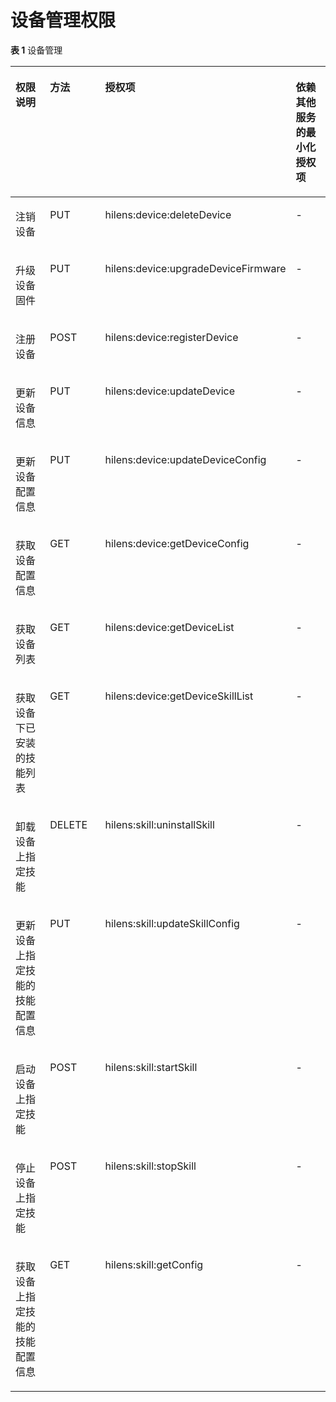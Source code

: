 # 设备管理权限<a name="hilens_02_0072"></a>

**表 1**  设备管理

<a name="table450661024718"></a>
<table><thead align="left"><tr id="row15506161004710"><th class="cellrowborder" valign="top" width="25%" id="mcps1.2.5.1.1"><p id="p2506101044714"><a name="p2506101044714"></a><a name="p2506101044714"></a>权限说明</p>
</th>
<th class="cellrowborder" valign="top" width="25%" id="mcps1.2.5.1.2"><p id="p3506181014474"><a name="p3506181014474"></a><a name="p3506181014474"></a>方法</p>
</th>
<th class="cellrowborder" valign="top" width="24.91%" id="mcps1.2.5.1.3"><p id="p15061010194719"><a name="p15061010194719"></a><a name="p15061010194719"></a>授权项</p>
</th>
<th class="cellrowborder" valign="top" width="25.09%" id="mcps1.2.5.1.4"><p id="p12506171094716"><a name="p12506171094716"></a><a name="p12506171094716"></a>依赖其他服务的最小化授权项</p>
</th>
</tr>
</thead>
<tbody><tr id="row2506910184712"><td class="cellrowborder" valign="top" width="25%" headers="mcps1.2.5.1.1 "><p id="p2506191017470"><a name="p2506191017470"></a><a name="p2506191017470"></a>注销设备</p>
</td>
<td class="cellrowborder" valign="top" width="25%" headers="mcps1.2.5.1.2 "><p id="p450691064716"><a name="p450691064716"></a><a name="p450691064716"></a>PUT</p>
</td>
<td class="cellrowborder" valign="top" width="24.91%" headers="mcps1.2.5.1.3 "><p id="p1506710144717"><a name="p1506710144717"></a><a name="p1506710144717"></a>hilens:device:deleteDevice</p>
</td>
<td class="cellrowborder" valign="top" width="25.09%" headers="mcps1.2.5.1.4 "><p id="p25061410154712"><a name="p25061410154712"></a><a name="p25061410154712"></a>-</p>
</td>
</tr>
<tr id="row2050614102471"><td class="cellrowborder" valign="top" width="25%" headers="mcps1.2.5.1.1 "><p id="p75061010124711"><a name="p75061010124711"></a><a name="p75061010124711"></a>升级设备固件</p>
</td>
<td class="cellrowborder" valign="top" width="25%" headers="mcps1.2.5.1.2 "><p id="p9506910144713"><a name="p9506910144713"></a><a name="p9506910144713"></a>PUT</p>
</td>
<td class="cellrowborder" valign="top" width="24.91%" headers="mcps1.2.5.1.3 "><p id="p1250611105479"><a name="p1250611105479"></a><a name="p1250611105479"></a>hilens:device:upgradeDeviceFirmware</p>
</td>
<td class="cellrowborder" valign="top" width="25.09%" headers="mcps1.2.5.1.4 "><p id="p6506210194713"><a name="p6506210194713"></a><a name="p6506210194713"></a>-</p>
</td>
</tr>
<tr id="row19506910194717"><td class="cellrowborder" valign="top" width="25%" headers="mcps1.2.5.1.1 "><p id="p450681054711"><a name="p450681054711"></a><a name="p450681054711"></a>注册设备</p>
</td>
<td class="cellrowborder" valign="top" width="25%" headers="mcps1.2.5.1.2 "><p id="p1150615100477"><a name="p1150615100477"></a><a name="p1150615100477"></a>POST</p>
</td>
<td class="cellrowborder" valign="top" width="24.91%" headers="mcps1.2.5.1.3 "><p id="p135061010204719"><a name="p135061010204719"></a><a name="p135061010204719"></a>hilens:device:registerDevice</p>
</td>
<td class="cellrowborder" valign="top" width="25.09%" headers="mcps1.2.5.1.4 "><p id="p1350615109470"><a name="p1350615109470"></a><a name="p1350615109470"></a>-</p>
</td>
</tr>
<tr id="row341417521347"><td class="cellrowborder" valign="top" width="25%" headers="mcps1.2.5.1.1 "><p id="p11414452349"><a name="p11414452349"></a><a name="p11414452349"></a>更新设备信息</p>
</td>
<td class="cellrowborder" valign="top" width="25%" headers="mcps1.2.5.1.2 "><p id="p144144521647"><a name="p144144521647"></a><a name="p144144521647"></a>PUT</p>
</td>
<td class="cellrowborder" valign="top" width="24.91%" headers="mcps1.2.5.1.3 "><p id="p134145521942"><a name="p134145521942"></a><a name="p134145521942"></a>hilens:device:updateDevice</p>
</td>
<td class="cellrowborder" valign="top" width="25.09%" headers="mcps1.2.5.1.4 "><p id="p3415165211412"><a name="p3415165211412"></a><a name="p3415165211412"></a>-</p>
</td>
</tr>
<tr id="row88701349162111"><td class="cellrowborder" valign="top" width="25%" headers="mcps1.2.5.1.1 "><p id="p1187114491212"><a name="p1187114491212"></a><a name="p1187114491212"></a>更新设备配置信息</p>
</td>
<td class="cellrowborder" valign="top" width="25%" headers="mcps1.2.5.1.2 "><p id="p16871104982113"><a name="p16871104982113"></a><a name="p16871104982113"></a>PUT</p>
</td>
<td class="cellrowborder" valign="top" width="24.91%" headers="mcps1.2.5.1.3 "><p id="p11871144972114"><a name="p11871144972114"></a><a name="p11871144972114"></a>hilens:device:updateDeviceConfig</p>
</td>
<td class="cellrowborder" valign="top" width="25.09%" headers="mcps1.2.5.1.4 "><p id="p487184982114"><a name="p487184982114"></a><a name="p487184982114"></a>-</p>
</td>
</tr>
<tr id="row189925314217"><td class="cellrowborder" valign="top" width="25%" headers="mcps1.2.5.1.1 "><p id="p1989975302113"><a name="p1989975302113"></a><a name="p1989975302113"></a>获取设备配置信息</p>
</td>
<td class="cellrowborder" valign="top" width="25%" headers="mcps1.2.5.1.2 "><p id="p19899353162118"><a name="p19899353162118"></a><a name="p19899353162118"></a>GET</p>
</td>
<td class="cellrowborder" valign="top" width="24.91%" headers="mcps1.2.5.1.3 "><p id="p1789916532211"><a name="p1789916532211"></a><a name="p1789916532211"></a>hilens:device:getDeviceConfig</p>
</td>
<td class="cellrowborder" valign="top" width="25.09%" headers="mcps1.2.5.1.4 "><p id="p1289995372111"><a name="p1289995372111"></a><a name="p1289995372111"></a>-</p>
</td>
</tr>
<tr id="row189403263349"><td class="cellrowborder" valign="top" width="25%" headers="mcps1.2.5.1.1 "><p id="p10940182618345"><a name="p10940182618345"></a><a name="p10940182618345"></a>获取设备列表</p>
</td>
<td class="cellrowborder" valign="top" width="25%" headers="mcps1.2.5.1.2 "><p id="p394052653414"><a name="p394052653414"></a><a name="p394052653414"></a>GET</p>
</td>
<td class="cellrowborder" valign="top" width="24.91%" headers="mcps1.2.5.1.3 "><p id="p129401264345"><a name="p129401264345"></a><a name="p129401264345"></a>hilens:device:getDeviceList</p>
</td>
<td class="cellrowborder" valign="top" width="25.09%" headers="mcps1.2.5.1.4 "><p id="p12940162633414"><a name="p12940162633414"></a><a name="p12940162633414"></a>-</p>
</td>
</tr>
<tr id="row152343214511"><td class="cellrowborder" valign="top" width="25%" headers="mcps1.2.5.1.1 "><p id="p19239322512"><a name="p19239322512"></a><a name="p19239322512"></a>获取设备下已安装的技能列表</p>
</td>
<td class="cellrowborder" valign="top" width="25%" headers="mcps1.2.5.1.2 "><p id="p1023113218517"><a name="p1023113218517"></a><a name="p1023113218517"></a>GET</p>
</td>
<td class="cellrowborder" valign="top" width="24.91%" headers="mcps1.2.5.1.3 "><p id="p723632145119"><a name="p723632145119"></a><a name="p723632145119"></a>hilens:device:getDeviceSkillList</p>
</td>
<td class="cellrowborder" valign="top" width="25.09%" headers="mcps1.2.5.1.4 "><p id="p52312323511"><a name="p52312323511"></a><a name="p52312323511"></a>-</p>
</td>
</tr>
<tr id="row2500185414150"><td class="cellrowborder" valign="top" width="25%" headers="mcps1.2.5.1.1 "><p id="p19535559191516"><a name="p19535559191516"></a><a name="p19535559191516"></a>卸载设备上指定技能</p>
</td>
<td class="cellrowborder" valign="top" width="25%" headers="mcps1.2.5.1.2 "><p id="p135361959171518"><a name="p135361959171518"></a><a name="p135361959171518"></a>DELETE</p>
</td>
<td class="cellrowborder" valign="top" width="24.91%" headers="mcps1.2.5.1.3 "><p id="p4536115914153"><a name="p4536115914153"></a><a name="p4536115914153"></a>hilens:skill:uninstallSkill</p>
</td>
<td class="cellrowborder" valign="top" width="25.09%" headers="mcps1.2.5.1.4 "><p id="p253615919150"><a name="p253615919150"></a><a name="p253615919150"></a>-</p>
</td>
</tr>
<tr id="row675003713165"><td class="cellrowborder" valign="top" width="25%" headers="mcps1.2.5.1.1 "><p id="p09789583109"><a name="p09789583109"></a><a name="p09789583109"></a>更新设备上指定技能的技能配置信息</p>
</td>
<td class="cellrowborder" valign="top" width="25%" headers="mcps1.2.5.1.2 "><p id="p49781158141011"><a name="p49781158141011"></a><a name="p49781158141011"></a>PUT</p>
</td>
<td class="cellrowborder" valign="top" width="24.91%" headers="mcps1.2.5.1.3 "><p id="p1597885801016"><a name="p1597885801016"></a><a name="p1597885801016"></a>hilens:skill:updateSkillConfig</p>
</td>
<td class="cellrowborder" valign="top" width="25.09%" headers="mcps1.2.5.1.4 "><p id="p1597812588101"><a name="p1597812588101"></a><a name="p1597812588101"></a>-</p>
</td>
</tr>
<tr id="row1685831951713"><td class="cellrowborder" valign="top" width="25%" headers="mcps1.2.5.1.1 "><p id="p3849123111617"><a name="p3849123111617"></a><a name="p3849123111617"></a>启动设备上指定技能</p>
</td>
<td class="cellrowborder" valign="top" width="25%" headers="mcps1.2.5.1.2 "><p id="p5849103171614"><a name="p5849103171614"></a><a name="p5849103171614"></a>POST</p>
</td>
<td class="cellrowborder" valign="top" width="24.91%" headers="mcps1.2.5.1.3 "><p id="p19849133111162"><a name="p19849133111162"></a><a name="p19849133111162"></a>hilens:skill:startSkill</p>
</td>
<td class="cellrowborder" valign="top" width="25.09%" headers="mcps1.2.5.1.4 "><p id="p128499310160"><a name="p128499310160"></a><a name="p128499310160"></a>-</p>
</td>
</tr>
<tr id="row1757314503171"><td class="cellrowborder" valign="top" width="25%" headers="mcps1.2.5.1.1 "><p id="p62231430182016"><a name="p62231430182016"></a><a name="p62231430182016"></a>停止设备上指定技能</p>
</td>
<td class="cellrowborder" valign="top" width="25%" headers="mcps1.2.5.1.2 "><p id="p1522343014204"><a name="p1522343014204"></a><a name="p1522343014204"></a>POST</p>
</td>
<td class="cellrowborder" valign="top" width="24.91%" headers="mcps1.2.5.1.3 "><p id="p02232309201"><a name="p02232309201"></a><a name="p02232309201"></a>hilens:skill:stopSkill</p>
</td>
<td class="cellrowborder" valign="top" width="25.09%" headers="mcps1.2.5.1.4 "><p id="p1922303012204"><a name="p1922303012204"></a><a name="p1922303012204"></a>-</p>
</td>
</tr>
<tr id="row321111351419"><td class="cellrowborder" valign="top" width="25%" headers="mcps1.2.5.1.1 "><p id="p10317174384210"><a name="p10317174384210"></a><a name="p10317174384210"></a>获取设备上指定技能的技能配置信息</p>
</td>
<td class="cellrowborder" valign="top" width="25%" headers="mcps1.2.5.1.2 "><p id="p631724313425"><a name="p631724313425"></a><a name="p631724313425"></a>GET</p>
</td>
<td class="cellrowborder" valign="top" width="24.91%" headers="mcps1.2.5.1.3 "><p id="p11317843134211"><a name="p11317843134211"></a><a name="p11317843134211"></a>hilens:skill:getConfig</p>
</td>
<td class="cellrowborder" valign="top" width="25.09%" headers="mcps1.2.5.1.4 "><p id="p23171043204215"><a name="p23171043204215"></a><a name="p23171043204215"></a>-</p>
</td>
</tr>
</tbody>
</table>


